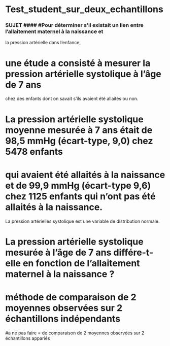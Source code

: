 # Test_student_sur_deux_echantillons

### SUJET #### #Pour déterminer s’il existait un lien entre l’allaitement maternel à la naissance et 
la pression artérielle dans l’enfance,

# une étude a consisté à mesurer la pression artérielle systolique à l’âge de 7 ans 
chez des enfants dont on savait s’ils avaient été allaités ou non.  

# La pression artérielle systolique moyenne mesurée à 7 ans était de 98,5 mmHg (écart-type, 9,0) chez 5478 enfants 

# qui avaient été allaités à la naissance et de 99,9 mmHg (écart-type 9,6) chez 1125 enfants qui n’ont pas été allaités à la naissance.
La pression artérielles systolique est une variable de distribution normale.  

# La pression artérielle systolique mesurée  à l’âge de 7 ans différe-t-elle en fonction de l’allaitement maternel à la naissance ?  

# méthode de comparaison de 2 moyennes observées sur 2 échantillons indépendants  

#a ne pas faire = de comparaison de 2 moyennes observées sur 2 échantillons appariés 

